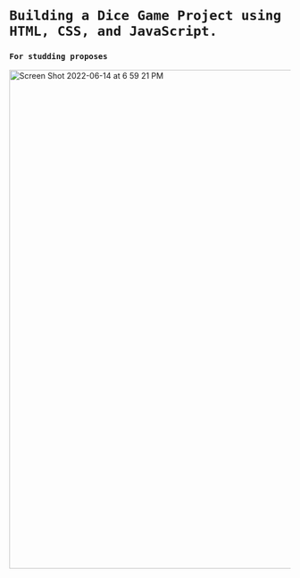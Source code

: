 # `Building a Dice Game Project using HTML, CSS, and JavaScript.`

### `For studding proposes` 


<img width="892" alt="Screen Shot 2022-06-14 at 6 59 21 PM" src="https://user-images.githubusercontent.com/21189063/173710546-d87389f1-e68d-4edc-b376-4d64e4b1dd8d.png">
